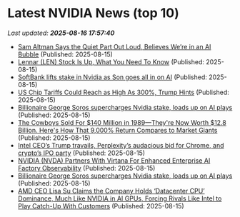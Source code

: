 # Latest NVIDIA News (top 10)
_Last updated: **2025-08-16 17:57:40**_

- [Sam Altman Says the Quiet Part Out Loud, Believes We’re in an AI Bubble](https://futurism.com/sam-altman-admits-ai-bubble) (Published: 2025-08-15)
- [Lennar (LEN) Stock Is Up, What You Need To Know](https://finance.yahoo.com/news/lennar-len-stock-know-175601393.html) (Published: 2025-08-15)
- [SoftBank lifts stake in Nvidia as Son goes all in on AI](https://asia.nikkei.com/business/softbank/softbank-lifts-stake-in-nvidia-as-son-goes-all-in-on-ai) (Published: 2025-08-15)
- [US Chip Tariffs Could Reach as High As 300%, Trump Hints](https://www.androidheadlines.com/2025/08/us-trump-chip-tariffs-200-300-percent.html) (Published: 2025-08-15)
- [Billionaire George Soros supercharges Nvidia stake, loads up on AI plays](https://biztoc.com/x/c3833c617ea74797) (Published: 2025-08-15)
- [The Cowboys Sold For $140 Million in 1989—They're Now Worth $12.8 Billion. Here's How That 9,000% Return Compares to Market Giants](https://www.investopedia.com/the-dallas-cowboys-sold-for-usd140-million-in-1989-they-re-now-worth-usd12-8-billion-here-s-how-that-9-000-return-compares-to-market-giantsthe-cowboys-sold-for-usd140-million-in-1989-they-re-now-worth-usd12-8-billion-here-s-how-that-9-000-return-compares-to-market-giants-jerry-jones-nfl-11790331) (Published: 2025-08-15)
- [Intel CEO’s Trump travails, Perplexity’s audacious bid for Chrome, and crypto’s IPO party](https://siliconangle.com/2025/08/15/intel-ceos-trump-travails-perplexitys-audacious-bid-chrome-cryptos-ipo-party/) (Published: 2025-08-15)
- [NVIDIA (NVDA) Partners With Virtana For Enhanced Enterprise AI Factory Observability](https://finance.yahoo.com/news/nvidia-nvda-partners-virtana-enhanced-171944679.html) (Published: 2025-08-15)
- [Billionaire George Soros supercharges Nvidia stake, loads up on AI plays](https://consent.yahoo.com/v2/collectConsent?sessionId=1_cc-session_129d623e-e55b-4809-9ab6-06f5c13f66e5) (Published: 2025-08-15)
- [AMD CEO Lisa Su Claims the Company Holds ‘Datacenter CPU’ Dominance, Much Like NVIDIA in AI GPUs, Forcing Rivals Like Intel to Play Catch-Up With Customers](https://wccftech.com/amd-ceo-lisa-su-claims-the-company-holds-datacenter-cpu-dominance-much-like-nvidia-in-ai-gpus/) (Published: 2025-08-15)
